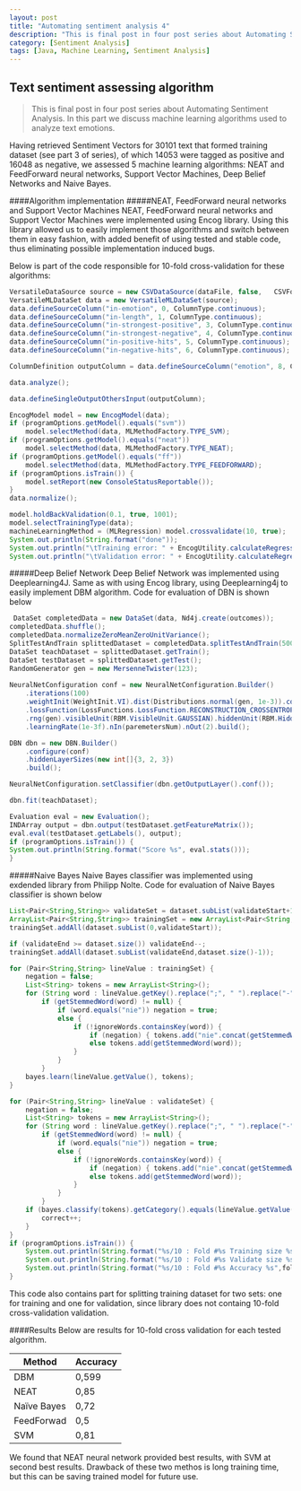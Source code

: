 ```yaml
---
layout: post
title: "Automating sentiment analysis 4"
description: "This is final post in four post series about Automating Sentiment Analysis. In this part we discuss machine learning algorithms used to analyze text emotions."
category: [Sentiment Analysis]
tags: [Java, Machine Learning, Sentiment Analysis]
---
```


Text sentiment assessing algorithm
-----------

> This is final post in four post series about Automating Sentiment Analysis. In this part we discuss machine learning algorithms used to analyze text emotions.

<!--more-->

Having retrieved Sentiment Vectors for 30101 text that formed training dataset (see part 3 of series), of which 14053 were tagged as positive and 16048 as negative, we assessed 5 machine learning algorithms: NEAT and FeedForward neural networks, Support Vector Machines, Deep Belief Networks and Naive Bayes. 

####Algorithm implementation
#####NEAT, FeedForward neural networks and Support Vector Machines
NEAT, FeedForward neural networks and Support Vector Machines were implemented using Encog library. Using this library allowed us to easily implement those algorithms and switch between them in easy fashion, with added benefit of using tested and stable code, thus eliminating possible implementation induced bugs.

Below is part of the code responsible for 10-fold cross-validation for these algorithms:

```java
VersatileDataSource source = new CSVDataSource(dataFile, false,   CSVFormat.DECIMAL_POINT);
VersatileMLDataSet data = new VersatileMLDataSet(source);
data.defineSourceColumn("in-emotion", 0, ColumnType.continuous);
data.defineSourceColumn("in-length", 1, ColumnType.continuous);
data.defineSourceColumn("in-strongest-positive", 3, ColumnType.continuous);
data.defineSourceColumn("in-strongest-negative", 4, ColumnType.continuous);
data.defineSourceColumn("in-positive-hits", 5, ColumnType.continuous);
data.defineSourceColumn("in-negative-hits", 6, ColumnType.continuous);

ColumnDefinition outputColumn = data.defineSourceColumn("emotion", 8, ColumnType.nominal);

data.analyze();

data.defineSingleOutputOthersInput(outputColumn);

EncogModel model = new EncogModel(data);
if (programOptions.getModel().equals("svm"))
	model.selectMethod(data, MLMethodFactory.TYPE_SVM);
if (programOptions.getModel().equals("neat"))
	model.selectMethod(data, MLMethodFactory.TYPE_NEAT);
if (programOptions.getModel().equals("ff"))
	model.selectMethod(data, MLMethodFactory.TYPE_FEEDFORWARD);
if (programOptions.isTrain()) {
	model.setReport(new ConsoleStatusReportable());
}
data.normalize();

model.holdBackValidation(0.1, true, 1001);
model.selectTrainingType(data);
machineLearningMethod = (MLRegression) model.crossvalidate(10, true);
System.out.println(String.format("done"));
System.out.println("\tTraining error: " + EncogUtility.calculateRegressionError(machineLearningMethod, model.getTrainingDataset()));
System.out.println("\tValidation error: " + EncogUtility.calculateRegressionError(machineLearningMethod, model.getValidationDataset()));
```

#####Deep Belief Network
Deep Belief Network was implemented using Deeplearning4J. Same as with using Encog library, using Deeplearning4j    to easily implement DBM algorithm. Code for evaluation of DBN is shown below

```java
 DataSet completedData = new DataSet(data, Nd4j.create(outcomes));
completedData.shuffle();
completedData.normalizeZeroMeanZeroUnitVariance();
SplitTestAndTrain splittedDataset = completedData.splitTestAndTrain(5000);
DataSet teachDataset = splittedDataset.getTrain();
DataSet testDataset = splittedDataset.getTest();
RandomGenerator gen = new MersenneTwister(123);
   
NeuralNetConfiguration conf = new NeuralNetConfiguration.Builder()
	.iterations(100)
	.weightInit(WeightInit.VI).dist(Distributions.normal(gen, 1e-3)).constrainGradientToUnitNorm(false)
	.lossFunction(LossFunctions.LossFunction.RECONSTRUCTION_CROSSENTROPY).activationFunction(Activations.tanh())
	.rng(gen).visibleUnit(RBM.VisibleUnit.GAUSSIAN).hiddenUnit(RBM.HiddenUnit.RECTIFIED).dropOut(0.3f)
	.learningRate(1e-3f).nIn(paremetersNum).nOut(2).build();

DBN dbn = new DBN.Builder()
	.configure(conf)
	.hiddenLayerSizes(new int[]{3, 2, 3})
	.build();

NeuralNetConfiguration.setClassifier(dbn.getOutputLayer().conf());

dbn.fit(teachDataset);

Evaluation eval = new Evaluation();
INDArray output = dbn.output(testDataset.getFeatureMatrix());
eval.eval(testDataset.getLabels(), output);
if (programOptions.isTrain()) {
System.out.println(String.format("Score %s", eval.stats()));
}
```

#####Naive Bayes
Naive Bayes classifier was implemented using exdended library from Philipp Nolte. Code for evaluation of Naive Bayes classifier is shown below

```java
List<Pair<String,String>> validateSet = dataset.subList(validateStart+1, validateEnd-1);
ArrayList<Pair<String,String>> trainingSet = new ArrayList<Pair<String,String>>();
trainingSet.addAll(dataset.subList(0,validateStart));

if (validateEnd >= dataset.size()) validateEnd--;
trainingSet.addAll(dataset.subList(validateEnd,dataset.size()-1));

for (Pair<String,String> lineValue : trainingSet) {
    negation = false;
    List<String> tokens = new ArrayList<String>();
    for (String word : lineValue.getKey().replace(";", " ").replace("-", " ").replace(":", " ").replace("'", "").replace("\"", "").split("[\\?\\!\\.\\s\\,]+"))
        if (getStemmedWord(word) != null) {
            if (word.equals("nie")) negation = true;
            else {
                if (!ignoreWords.containsKey(word)) {
                    if (negation) { tokens.add("nie".concat(getStemmedWord(word))); negation = false; }
                    else tokens.add(getStemmedWord(word));
                }
            }
        }
    bayes.learn(lineValue.getValue(), tokens);
}

for (Pair<String,String> lineValue : validateSet) {
    negation = false;
    List<String> tokens = new ArrayList<String>();
    for (String word : lineValue.getKey().replace(";", " ").replace("-", " ").replace(":", " ").replace("'", "").replace("\"", "").split("[\\?\\!\\.\\s\\,]+"))
        if (getStemmedWord(word) != null) {
            if (word.equals("nie")) negation = true;
            else {
                if (!ignoreWords.containsKey(word)) {
                    if (negation) { tokens.add("nie".concat(getStemmedWord(word))); negation = false; }
                    else tokens.add(getStemmedWord(word));
                }
            }
        }
    if (bayes.classify(tokens).getCategory().equals(lineValue.getValue())) {
        correct++;
    }
}
if (programOptions.isTrain()) {
    System.out.println(String.format("%s/10 : Fold #%s Training size %s",fold+1, fold+1,trainingSet.size()));
    System.out.println(String.format("%s/10 : Fold #%s Validate size %s",fold+1,fold+1,validateSet.size()));
    System.out.println(String.format("%s/10 : Fold #%s Accuracy %s",fold+1,fold+1,correct/validateSet.size()));
}
```

This code also contains part for splitting training dataset for two sets: one for training and one for validation, since library does not containg 10-fold cross-validation validation.

####Results
Below are results for 10-fold cross validation for each tested algorithm. 

| Method      | Accuracy |
|-------------|----------|
| DBM         | 0,599    |
| NEAT        | 0,85     |
| Naïve Bayes | 0,72     |
| FeedForwad  | 0,5      |
| SVM         | 0,81     |

We found that NEAT neural network provided best results, with SVM at second best results. Drawback of these two methos is long training time, but this can be saving trained model for future use.